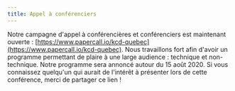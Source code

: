 ```yaml
---
title: Appel à conférenciers
---
```


Notre campagne d'appel à conférencières et conférenciers est maintenant ouverte : [https://www.papercall.io/kcd-quebec](https://www.papercall.io/kcd-quebec). Nous travaillons fort afin d'avoir un programme permettant de plaire à une large audience : technique et non-technique. Notre programme sera annoncé autour du 15 août 2020. Si vous connaissez quelqu'un qui aurait de l'intérêt à présenter lors de cette conférence, merci de partager ce lien !
